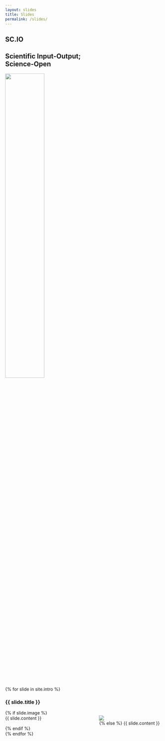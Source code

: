```yaml
---
layout: slides
title: Slides
permalink: /slides/
---
```


<section>
<h1>SC.IO</h1>
<h2>Scientific Input-Output;<br/>Science-Open</h2>
<a href="http://www.ucl.ac.uk/swc">
  <img style="width:50%" class="plain" src="{{ site.baseurl }}/assets/images/swc.png">
</a>
</section>

{% for slide in site.intro %}
<section>
<h3>{{ slide.title }}</h3>
{% if slide.image %}
<div style="width:100%">
  <div style="width:60%;float:left">{{ slide.content }}</div>
  <div style="width:40%;float:right"><img src="{{ slide.image }}" /></div>
</div>
{% else %}
{{ slide.content }}
{% endif %}
</section>
{% endfor %}
